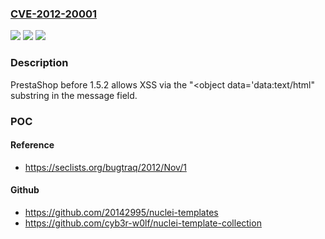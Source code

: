 ### [CVE-2012-20001](https://cve.mitre.org/cgi-bin/cvename.cgi?name=CVE-2012-20001)
![](https://img.shields.io/static/v1?label=Product&message=n%2Fa&color=blue)
![](https://img.shields.io/static/v1?label=Version&message=n%2Fa&color=blue)
![](https://img.shields.io/static/v1?label=Vulnerability&message=n%2Fa&color=brighgreen)

### Description

PrestaShop before 1.5.2 allows XSS via the "<object data='data:text/html" substring in the message field.

### POC

#### Reference
- https://seclists.org/bugtraq/2012/Nov/1

#### Github
- https://github.com/20142995/nuclei-templates
- https://github.com/cyb3r-w0lf/nuclei-template-collection

